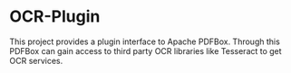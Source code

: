 OCR-Plugin
==========
This project provides a plugin interface to Apache PDFBox. Through this PDFBox can gain access to third party
OCR libraries like Tesseract to get OCR services.
